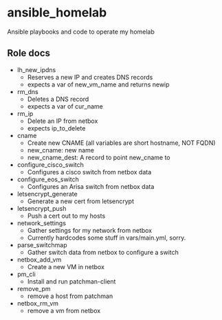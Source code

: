 # ansible_homelab
Ansible playbooks and code to operate my homelab

## Role docs
  * lh_new_ipdns
    * Reserves a new IP and creates DNS records
	* expects a var of new_vm_name and returns newip
  * rm_dns
    * Deletes a DNS record
	* expects a var of cur_name
  * rm_ip
    * Delete an IP from netbox
	* expects ip_to_delete
  * cname
	* Create new CNAME (all variables are short hostname, NOT FQDN)
	* new_cname: new name
	* new_cname_dest: A record to point new_cname to
  * configure_cisco_switch
    * Configures a cisco switch from netbox data
  * configure_eos_switch
    * Configures an Arisa switch from netbox data
  * letsencrypt_generate
    * Generate a new cert from letsencrypt
  * letsencrypt_push
    * Push a cert out to my hosts
  * network_settings
    * Gather settings for my network from netbox
	* Currently hardcodes some stuff in vars/main.yml, sorry.
  * parse_switchmap
    * Gather switch data from netbox to configure a switch
  * netbox_add_vm
    * Create a new VM in netbox
  * pm_cli
    * Install and run patchman-client
  * remove_pm
    * remove a host from patchman
  * netbox_rm_vm
    * remove a vm from netbox
